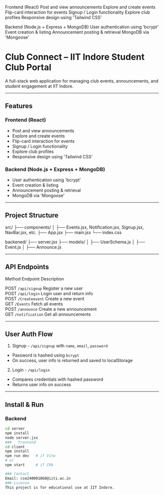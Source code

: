 
Frontend (React)
Post and view announcements
Explore and create events
Flip-card interaction for events
Signup / Login functionality
Explore club profiles
Responsive design using 'Tailwind CSS'

Backend (Node.js + Express + MongoDB)
User authentication using 'bcrypt'
Event creation & listing
Announcement posting & retrieval
MongoDB via 'Mongoose'

#  Club Connect – IIT Indore Student Club Portal

A full-stack web application for managing club events, announcements, and student engagement at IIT Indore.

---

##  Features

###  Frontend (React)
-  Post and view announcements
-  Explore and create events
-  Flip-card interaction for events
-  Signup / Login functionality
-  Explore club profiles
-  Responsive design using  'Tailwind CSS'

###  Backend (Node.js + Express + MongoDB)
-  User authentication using 'bcrypt'
-  Event creation & listing
-  Announcement posting & retrieval
-  MongoDB via 'Mongoose'

---

##  Project Structure
src/
├── components/
│ ├── Events.jsx, Notification.jsx, Signup.jsx, NavBar.jsx, etc.
├── App.jsx
├── main.jsx
└── index.css

backened/
├── server.jsx
├── models/
│ ├── UserSchema.js
│ ├── Event.js
│ ├── Announce.js


---

##  API Endpoints

 Method       Endpoint              Description                      

 POST       `/api/signup`         Register a new user              
 POST       `/api/login`          Login user and return info       
 POST       `/Createevent`        Create a new event               
 GET        `/Events`             Fetch all events                 
 POST       `/announce`           Create a new announcement        
 GET        `/notification`       Get all announcements            

---

##  User Auth Flow

1.  Signup - `/api/signup` with `name`, `email`, `password`
   - Password is hashed using `bcrypt`
   - On success, user info is returned and saved to localStorage
2.  Login - `/api/login`
   - Compares credentials with hashed password
   - Returns user info on success

---

##  Install & Run

###  Backend

```bash
cd server
npm install
node server.jsx
###   Frontend
cd client
npm install
npm run dev   # if Vite
# or
npm start     # if CRA

### Contact
Email: cse240001068@iiti.ac.in
### License
This project is for educational use at IIT Indore. 

